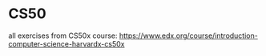 # CS50
all exercises from CS50x course:
https://www.edx.org/course/introduction-computer-science-harvardx-cs50x
